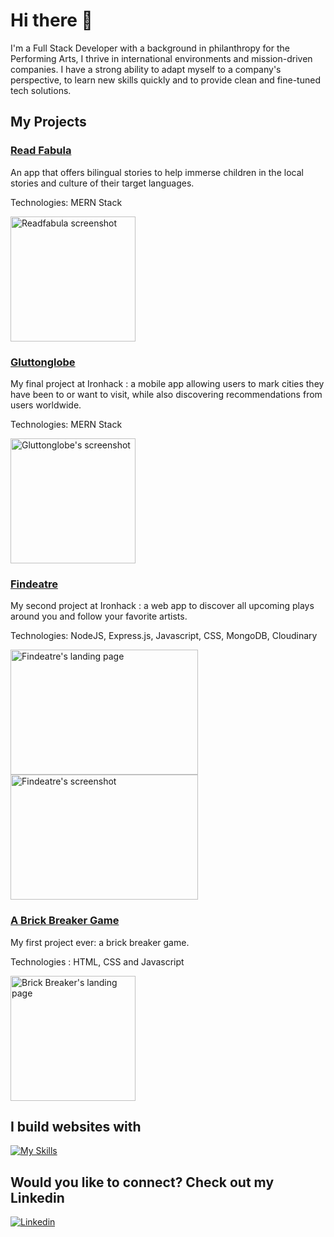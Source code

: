 # Hi there 👋

I'm a Full Stack Developer with a background in philanthropy for the Performing Arts, I thrive in international environments and mission-driven companies. I have a strong ability to adapt myself to a company's perspective, to learn new skills quickly and to provide clean and fine-tuned tech solutions.

## My Projects

### [Read Fabula](https://readfabula.com/)

An app that offers bilingual stories to help immerse children in the local stories and culture of their target languages.

Technologies: MERN Stack

<img src="https://res.cloudinary.com/dkadjaj7k/image/upload/v1709719383/Readfabula.png" alt="Readfabula screenshot" height="200"/>

### [Gluttonglobe](https://bejewelled-alfajores-c72f6e.netlify.app/)

My final project at Ironhack : a mobile app allowing users to mark cities they have been to or want to visit, while also discovering recommendations from users worldwide.

Technologies: MERN Stack

<img src="https://res.cloudinary.com/dkadjaj7k/image/upload/v1688132197/Gluttonglobe_capture_hvlzdv.png" alt="Gluttonglobe's screenshot" height="200"/>

  
### [Findeatre](https://findeatre.adaptable.app/)

My second project at Ironhack : a web app to discover all upcoming plays around you and follow your favorite artists.

Technologies: NodeJS, Express.js, Javascript, CSS, MongoDB, Cloudinary

<img src="https://res.cloudinary.com/dkadjaj7k/image/upload/v1688130499/Findeatre_capture_pbmjtf.png" alt="Findeatre's landing page" width="300" height="200"/>    <img src="https://res.cloudinary.com/dkadjaj7k/image/upload/v1688131416/Findeatre_s_screenshot_ti0gvn.png" alt="Findeatre's screenshot" width="300" height="200"/>

### [A Brick Breaker Game](https://www.solenetthomas.com/brick-breaker/)

My first project ever: a brick breaker game.

Technologies : HTML, CSS and Javascript

<img src="https://res.cloudinary.com/dkadjaj7k/image/upload/v1688131968/Brick_Breaker_capture_ewqtym.png" alt="Brick Breaker's landing page" height="200"/>

## I build websites with

[![My Skills](https://skillicons.dev/icons?i=js,html,css,react,nodejs,express,mongodb,netlify)](https://skillicons.dev)

## Would you like to connect? Check out my Linkedin

[![Linkedin](https://skillicons.dev/icons?i=linkedin)](https://www.linkedin.com/in/solen-wanono/)
